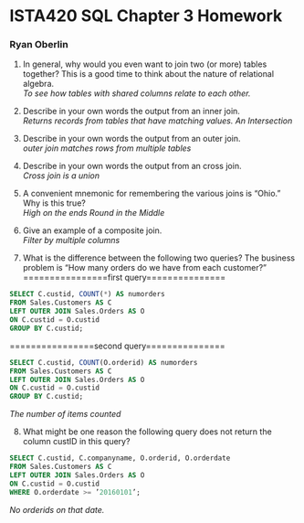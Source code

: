 
# ISTA420 SQL Chapter 3 Homework

### Ryan Oberlin

1. In general, why would you even want to join two (or more) tables together? This is a good time to think about the nature of relational algebra.  
*To see how tables with shared columns relate to each other.*

2. Describe in your own words the output from an inner join.  
*Returns records from tables that have matching values. An Intersection*

3. Describe in your own words the output from an outer join.  
*outer join matches rows from multiple tables*

4. Describe in your own words the output from an cross join.  
*Cross join is a union*

5. A convenient mnemonic for remembering the various joins is “Ohio.” Why is this true?  
*High on the ends Round in the Middle*

6. Give an example of a composite join.  
*Filter by multiple columns*

7. What is the difference between the following two queries? The business problem is “How many orders
do we have from each customer?”  
================first query===============  
```SQL
SELECT C.custid, COUNT(*) AS numorders
FROM Sales.Customers AS C
LEFT OUTER JOIN Sales.Orders AS O
ON C.custid = O.custid
GROUP BY C.custid;
```  
================second query===============
```SQL
SELECT C.custid, COUNT(O.orderid) AS numorders
FROM Sales.Customers AS C
LEFT OUTER JOIN Sales.Orders AS O
ON C.custid = O.custid
GROUP BY C.custid;
```  
*The number of items counted*

8. What might be one reason the following query does not return the column custID in this query?  
```SQL
SELECT C.custid, C.companyname, O.orderid, O.orderdate
FROM Sales.Customers AS C
LEFT OUTER JOIN Sales.Orders AS O
ON C.custid = O.custid
WHERE O.orderdate >= ’20160101’;
```
*No orderids on that date.*
